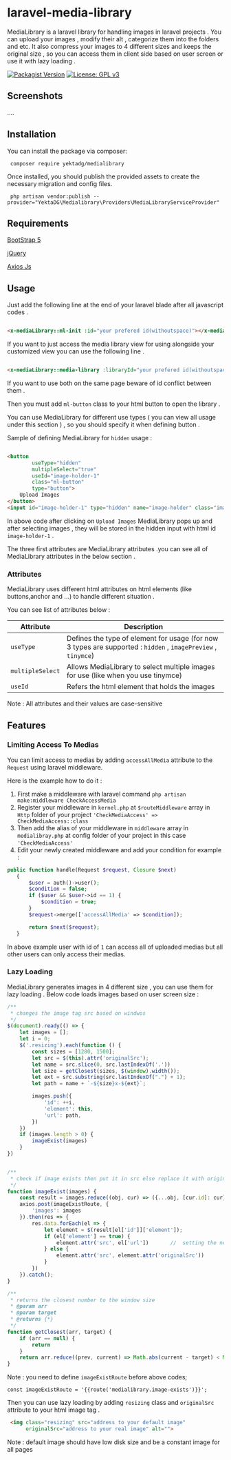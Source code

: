 # laravel-media-library

MediaLibrary is a laravel library for handling images in laravel projects . You can upload your images , modify their
alt , categorize them into the folders and etc.
It also compress your images to 4 different sizes and keeps the original size , so you can access them in client side
based on user screen or use it with lazy loading .

[![Packagist Version](https://img.shields.io/packagist/v/optix/media.svg)](https://packagist.org/packages/yektadg/medialibrary)
[![License: GPL v3](https://img.shields.io/badge/License-GPLv3-blue.svg)](https://github.com/yektaDG/laravel-media-library/blob/main/LICENSE.md)

## Screenshots

....

## Installation

You can install the package via composer:

```shell
 composer require yektadg/medialibrary
```

Once installed, you should publish the provided assets to create the necessary migration and config files.

```shell
 php artisan vendor:publish --provider="YektaDG\Medialibrary\Providers\MediaLibraryServiceProvider" 
```

## Requirements

[BootStrap 5](https://getbootstrap.com/)

[jQuery](https://jquery.com/)

[Axios Js](https://axios-http.com/docs/intro)

## Usage

Just add the following line at the end of your laravel blade after all javascript codes .

```html

<x-mediaLibrary::ml-init :id="your prefered id(withoutspace)"></x-mediaLibrary::ml-init>
```

If you want to just access the media library view for using alongside your customized view you can use the following
line .

```html

<x-mediaLibrary::media-library :libraryId="your prefered id(withoutspace)"></x-mediaLibrary::media-library>
```

If you want to use both on the same page beware of id conflict between them .

Then you must add ```ml-button``` class to your html button to open the library .

You can use MediaLibrary for different use types ( you can view all usage under this section ) , so you should specify
it when defining button .

Sample of defining MediaLibrary for ```hidden``` usage :

```html

<button
        useType="hidden"
        multipleSelect="true"
        useId="image-holder-1"
        class="ml-button"
        type="button">
    Upload Images
</button>
<input id="image-holder-1" type="hidden" name="image-holder" class="image-holder">
```

In above code after clicking on `Upload Images` MediaLibrary pops up and after selecting images , they will be stored in
the hidden input with html id `image-holder-1` .

The three first attributes are MediaLibrary attributes .you can see all of MediaLibrary attributes in the below
section .

### Attributes

MediaLibrary uses different html attributes on html elements (like buttons,anchor and ...) to handle different
situation .

You can see list of attributes below :

| Attribute        | Description                                                                                                   |
|------------------|---------------------------------------------------------------------------------------------------------------|
| `useType`        | Defines the type of element for usage (for now 3 types are supported : `hidden` , `imagePreview` , `tinymce`) |
| `multipleSelect` | Allows MediaLibrary to select multiple images for use (like when you use tinymce)                             | 
| `useId`          | Refers the html element that holds the images                                                                 |

Note : All attributes and their values are case-sensitive

## Features

### Limiting Access To Medias

You can limit access to medias by adding `accessAllMedia` attribute to the `Request` using laravel middleware.

Here is the example how to do it :

1. First make a middleware with laravel command `php artisan make:middleware CheckAccessMedia`
2. Register your middleware in `kernel.php` at `$routeMiddleware` array in `Http` folder of your
   project `'CheckMediaAccess' => CheckMediaAccess::class`
3. Then add the alias of your middleware in `middleware` array in `medialibray.php` at config folder of your project in
   this case `'CheckMediaAccess'`
4. Edit your newly created middleware and add your condition for example :

 ```php
 public function handle(Request $request, Closure $next)
    {
        $user = auth()->user();
        $condition = false;
        if ($user && $user->id == 1) {
            $condition = true;
        }
        $request->merge(['accessAllMedia' => $condition]);

        return $next($request);
    }
```

In above example user with id of `1` can access all of uploaded medias but all other users can only access their medias.

### Lazy Loading

MediaLibrary generates images in 4 different size , you can use them for lazy loading .
Below code loads images based on user screen size :

```javascript
/**
 * changes the image tag src based on windwos
 */
$(document).ready(() => {
    let images = [];
    let i = 0;
    $('.resizing').each(function () {
        const sizes = [1280, 1500];
        let src = $(this).attr('originalSrc');
        let name = src.slice(0, src.lastIndexOf('.'))
        let size = getClosest(sizes, $(window).width());
        let ext = src.substring(src.lastIndexOf(".") + 1);
        let path = name + `-${size}x-${ext}`;

        images.push({
            'id': ++i,
            'element': this,
            'url': path,
        })
    })
    if (images.length > 0) {
        imageExist(images)
    }
})


/**
 * check if image exists then put it in src else replace it with original Image
 */
function imageExist(images) {
    const result = images.reduce((obj, cur) => ({...obj, [cur.id]: cur}), {})   //converting to map
    axios.post(imageExistRoute, {
        'images': images
    }).then(res => {
        res.data.forEach(el => {
            let element = $(result[el['id']]['element']);
            if (el['element'] == true) {
                element.attr('src', el['url'])       //  setting the new src
            } else {
                element.attr('src', element.attr('originalSrc'))
            }
        })
    }).catch();
}

/**
 * returns the closest number to the window size
 * @param arr
 * @param target
 * @returns {*}
 */
function getClosest(arr, target) {
    if (arr == null) {
        return
    }
    return arr.reduce((prev, current) => Math.abs(current - target) < Math.abs(prev - target) ? current : prev);
}
```

Note : you need to define `imageExistRoute`  before above codes;

```
const imageExistRoute = '{{route('medialibrary.image-exists')}}';
 ```

Then you can use lazy loading by adding `resizing` class and `originalSrc` attribute to your html image tag .

```Html
 <img class="resizing" src="address to your default image"
      originalSrc="address to your real image" alt="">

```

Note : default image should have low disk size and be a constant image for all pages 